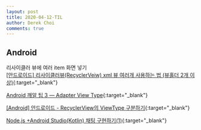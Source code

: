 ```yaml
---
layout: post
title: 2020-04-12-TIL
author: Derek Choi
comments: true
---
```


## Android
리사이클러 뷰에 여러 item 화면 넣기  
[\[안드로이드\] 리사이클러뷰(RecyclerVeiw) xml 뷰 여러개 사용하는 법 (뷰홀더 2개 이상)](https://youngest-programming.tistory.com/69){:target="_blank"}

[Android 깨알 팁 3 — Adapter View Type](https://medium.com/@jsuch2362/android-%EA%B9%A8%EC%95%8C-%ED%8C%81-3-adapter-view-type-46b3fd071fff){:target="_blank"}

[\[Android\] 안드로이드 - RecyclerView의 ViewType 구분하기](https://lktprogrammer.tistory.com/190){:target="_blank"}

[Node.js +Android Studio(Kotlin) 채팅 구현하기(1)](https://rlg1133.tistory.com/41){:target="_blank"}
